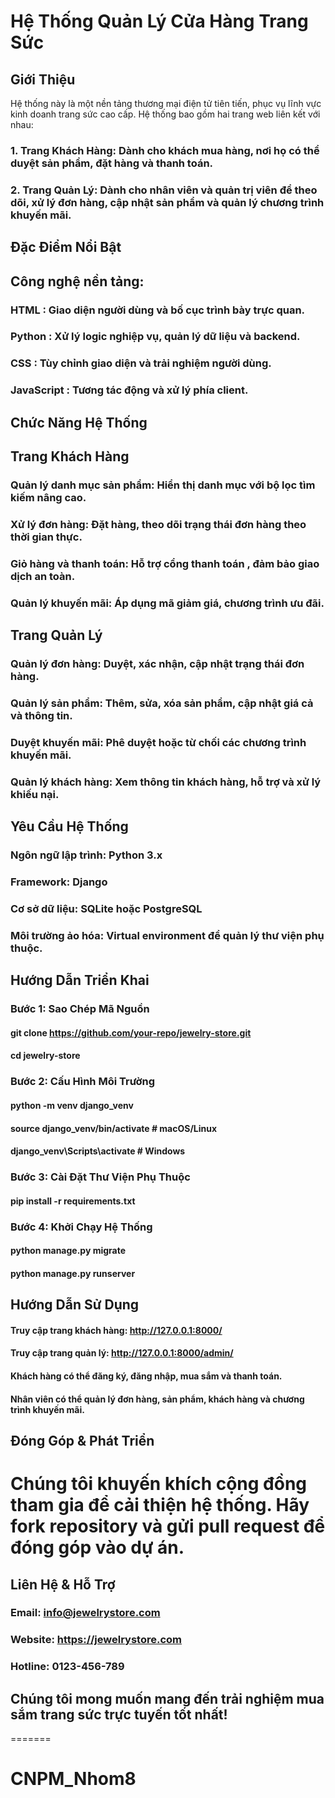 # Hệ Thống Quản Lý Cửa Hàng Trang Sức

## Giới Thiệu

Hệ thống này là một nền tảng thương mại điện tử tiên tiến, phục vụ lĩnh vực kinh doanh trang sức cao cấp. Hệ thống bao gồm hai trang web liên kết với nhau:

### 1. Trang Khách Hàng: Dành cho khách mua hàng, nơi họ có thể duyệt sản phẩm, đặt hàng và thanh toán.

### 2. Trang Quản Lý: Dành cho nhân viên và quản trị viên để theo dõi, xử lý đơn hàng, cập nhật sản phẩm và quản lý chương trình khuyến mãi.

## Đặc Điểm Nổi Bật

## Công nghệ nền tảng:

### HTML : Giao diện người dùng và bố cục trình bày trực quan.

### Python : Xử lý logic nghiệp vụ, quản lý dữ liệu và backend.

### CSS : Tùy chỉnh giao diện và trải nghiệm người dùng.

### JavaScript : Tương tác động và xử lý phía client.

## Chức Năng Hệ Thống

## Trang Khách Hàng

### Quản lý danh mục sản phẩm: Hiển thị danh mục với bộ lọc tìm kiếm nâng cao.

### Xử lý đơn hàng: Đặt hàng, theo dõi trạng thái đơn hàng theo thời gian thực.

### Giỏ hàng và thanh toán: Hỗ trợ cổng thanh toán , đảm bảo giao dịch an toàn.

### Quản lý khuyến mãi: Áp dụng mã giảm giá, chương trình ưu đãi.

## Trang Quản Lý

### Quản lý đơn hàng: Duyệt, xác nhận, cập nhật trạng thái đơn hàng.

### Quản lý sản phẩm: Thêm, sửa, xóa sản phẩm, cập nhật giá cả và thông tin.

### Duyệt khuyến mãi: Phê duyệt hoặc từ chối các chương trình khuyến mãi.

### Quản lý khách hàng: Xem thông tin khách hàng, hỗ trợ và xử lý khiếu nại.

## Yêu Cầu Hệ Thống

### Ngôn ngữ lập trình: Python 3.x

### Framework: Django

### Cơ sở dữ liệu: SQLite hoặc PostgreSQL

### Môi trường ảo hóa: Virtual environment để quản lý thư viện phụ thuộc.

## Hướng Dẫn Triển Khai

### Bước 1: Sao Chép Mã Nguồn

#### git clone https://github.com/your-repo/jewelry-store.git
#### cd jewelry-store

### Bước 2: Cấu Hình Môi Trường

#### python -m venv django_venv
#### source django_venv/bin/activate  # macOS/Linux
#### django_venv\Scripts\activate  # Windows

### Bước 3: Cài Đặt Thư Viện Phụ Thuộc

#### pip install -r requirements.txt

### Bước 4: Khởi Chạy Hệ Thống

#### python manage.py migrate
#### python manage.py runserver

## Hướng Dẫn Sử Dụng

#### Truy cập trang khách hàng: http://127.0.0.1:8000/

#### Truy cập trang quản lý: http://127.0.0.1:8000/admin/

#### Khách hàng có thể đăng ký, đăng nhập, mua sắm và thanh toán.

#### Nhân viên có thể quản lý đơn hàng, sản phẩm, khách hàng và chương trình khuyến mãi.

## Đóng Góp & Phát Triển

# Chúng tôi khuyến khích cộng đồng tham gia để cải thiện hệ thống. Hãy fork repository và gửi pull request để đóng góp vào dự án.

## Liên Hệ & Hỗ Trợ

### Email: info@jewelrystore.com

### Website: https://jewelrystore.com

### Hotline: 0123-456-789

## Chúng tôi mong muốn mang đến trải nghiệm mua sắm trang sức trực tuyến tốt nhất!

=======
# CNPM_Nhom8
